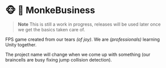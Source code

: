 # 🐵 💼 MonkeBusiness

> **Note**
> This is still a work in progress, releases will be used later once we get the basics taken care of.

FPS game created from our tears *(of joy)*. We are *(professionals)* learning Unity together.

The project name will change when we come up with something (our braincells are busy fixing jump collision detection).
